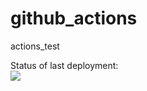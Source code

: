 # github_actions
actions_test


Status of last deployment:<br>
<img src="https://github.com/Cyanide21111/github_actions/workflows/my-basics/badge.svg?branch=master"><br>
